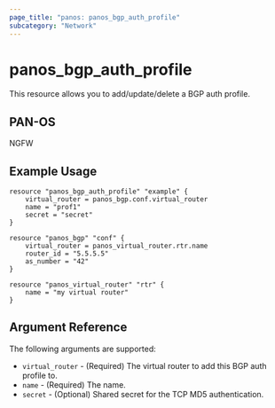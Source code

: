 ```yaml
---
page_title: "panos: panos_bgp_auth_profile"
subcategory: "Network"
---
```


# panos_bgp_auth_profile

This resource allows you to add/update/delete a BGP auth profile.


## PAN-OS

NGFW


## Example Usage

```hcl
resource "panos_bgp_auth_profile" "example" {
    virtual_router = panos_bgp.conf.virtual_router
    name = "prof1"
    secret = "secret"
}

resource "panos_bgp" "conf" {
    virtual_router = panos_virtual_router.rtr.name
    router_id = "5.5.5.5"
    as_number = "42"
}

resource "panos_virtual_router" "rtr" {
    name = "my virtual router"
}
```

## Argument Reference

The following arguments are supported:

* `virtual_router` - (Required) The virtual router to add this BGP
  auth profile to.
* `name` - (Required) The name.
* `secret` - (Optional) Shared secret for the TCP MD5 authentication.
